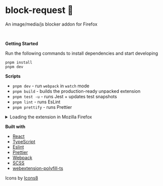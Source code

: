 # block-request 🚀
An image/media/js blocker addon for Firefox

<br />

**Getting Started**

Run the following commands to install dependencies and start developing

```
pnpm install
pnpm dev
```

**Scripts**

-   `pnpm dev` - run `webpack` in `watch` mode
-   `pnpm build` - builds the production-ready unpacked extension
-   `pnpm test -u` - runs Jest + updates test snapshots
-   `pnpm lint` - runs EsLint
-   `pnpm prettify` - runs Prettier


<details>
  <summary>Loading the extension in Mozilla Firefox</summary>

In [Mozilla Firefox](https://www.mozilla.org/en-US/firefox/new/), open up the [about:debugging](about:debugging) page in a new tab. Click the `Load Temporary Add-on...` button and select the `manfiest.json` from the `dist` directory in this repository - your extension should now be loaded.

![Installed Extension in Mozilla Firefox](https://i.imgur.com/gO2Lrb5.png "Installed Extension in Mozilla Firefox")

</details>


**Built with**

-   [React](https://reactjs.org)
-   [TypeScript](https://www.typescriptlang.org/)
-   [Eslint](https://eslint.org/)
-   [Prettier](https://prettier.io/)
-   [Webpack](https://webpack.js.org/)
-   [SCSS](https://sass-lang.com/)
-   [webextension-polyfill-ts](https://github.com/Lusito/webextension-polyfill-ts)

Icons by [Icons8](https://icons8.com)
